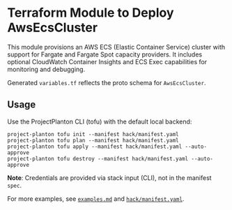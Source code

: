 # Terraform Module to Deploy AwsEcsCluster

This module provisions an AWS ECS (Elastic Container Service) cluster with support for Fargate and Fargate Spot capacity providers.
It includes optional CloudWatch Container Insights and ECS Exec capabilities for monitoring and debugging.

Generated `variables.tf` reflects the proto schema for `AwsEcsCluster`.

## Usage

Use the ProjectPlanton CLI (tofu) with the default local backend:

```shell
project-planton tofu init --manifest hack/manifest.yaml
project-planton tofu plan --manifest hack/manifest.yaml
project-planton tofu apply --manifest hack/manifest.yaml --auto-approve
project-planton tofu destroy --manifest hack/manifest.yaml --auto-approve
```

**Note**: Credentials are provided via stack input (CLI), not in the manifest `spec`.

For more examples, see [`examples.md`](./examples.md) and [`hack/manifest.yaml`](../hack/manifest.yaml).
